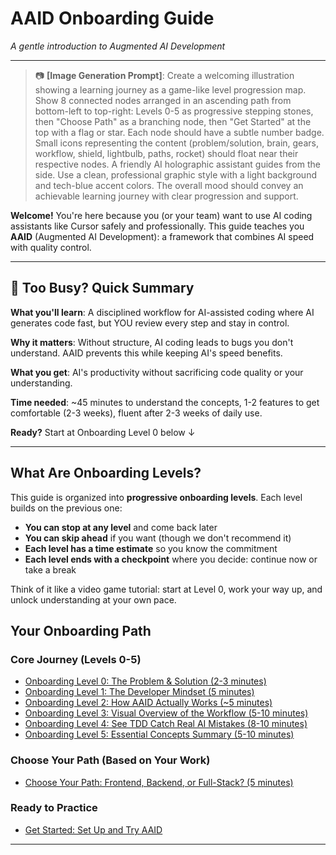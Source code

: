 # AAID Onboarding Guide

_A gentle introduction to Augmented AI Development_

---

> 📷 **[Image Generation Prompt]**: Create a welcoming illustration showing a learning journey as a game-like level progression map. Show 8 connected nodes arranged in an ascending path from bottom-left to top-right: Levels 0-5 as progressive stepping stones, then "Choose Path" as a branching node, then "Get Started" at the top with a flag or star. Each node should have a subtle number badge. Small icons representing the content (problem/solution, brain, gears, workflow, shield, lightbulb, paths, rocket) should float near their respective nodes. A friendly AI holographic assistant guides from the side. Use a clean, professional graphic style with a light background and tech-blue accent colors. The overall mood should convey an achievable learning journey with clear progression and support.

**Welcome!** You're here because you (or your team) want to use AI coding assistants like Cursor safely and professionally. This guide teaches you **AAID** (Augmented AI Development): a framework that combines AI speed with quality control.

---

## 🚀 Too Busy? Quick Summary

**What you'll learn**: A disciplined workflow for AI-assisted coding where AI generates code fast, but YOU review every step and stay in control.

**Why it matters**: Without structure, AI coding leads to bugs you don't understand. AAID prevents this while keeping AI's speed benefits.

**What you get**: AI's productivity without sacrificing code quality or your understanding.

**Time needed**: ~45 minutes to understand the concepts, 1-2 features to get comfortable (2-3 weeks), fluent after 2-3 weeks of daily use.

**Ready?** Start at Onboarding Level 0 below ↓

---

## What Are Onboarding Levels?

This guide is organized into **progressive onboarding levels**. Each level builds on the previous one:

- **You can stop at any level** and come back later
- **You can skip ahead** if you want (though we don't recommend it)
- **Each level has a time estimate** so you know the commitment
- **Each level ends with a checkpoint** where you decide: continue now or take a break

Think of it like a video game tutorial: start at Level 0, work your way up, and unlock understanding at your own pace.

## Your Onboarding Path

### Core Journey (Levels 0-5)

- [Onboarding Level 0: The Problem & Solution (2-3 minutes)](./levels/0.md)
- [Onboarding Level 1: The Developer Mindset (5 minutes)](./levels/1.md)
- [Onboarding Level 2: How AAID Actually Works (~5 minutes)](./levels/2.md)
- [Onboarding Level 3: Visual Overview of the Workflow (5-10 minutes)](./levels/3.md)
- [Onboarding Level 4: See TDD Catch Real AI Mistakes (8-10 minutes)](./levels/4.md)
- [Onboarding Level 5: Essential Concepts Summary (5-10 minutes)](./levels/5.md)

### Choose Your Path (Based on Your Work)

- [Choose Your Path: Frontend, Backend, or Full-Stack? (5 minutes)](./levels/choose-your-path.md)

### Ready to Practice

- [Get Started: Set Up and Try AAID](./levels/get-started.md)

---
